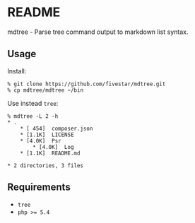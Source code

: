 # README

mdtree - Parse tree command output to markdown list syntax.

## Usage

Install:

```
% git clone https://github.com/fivestar/mdtree.git
% cp mdtree/mdtree ~/bin
```

Use instead `tree`:

```
% mdtree -L 2 -h
* .
    * [ 454]  composer.json
    * [1.1K]  LICENSE
    * [4.0K]  Psr
        * [4.0K]  Log
    * [1.1K]  README.md

* 2 directories, 3 files
```

## Requirements

* `tree`
* `php >= 5.4`

